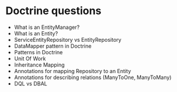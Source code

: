 # Doctrine questions
- What is an EntityManager?
- What is an Entity?
- ServiceEntityRepository vs EntityRepository
- DataMapper pattern in Doctrine
- Patterns in Doctrine
- Unit Of Work
- Inheritance Mapping
- Annotations for mapping Repository to an Entity
- Annotations for describing relations (ManyToOne, ManyToMany)
- DQL vs DBAL